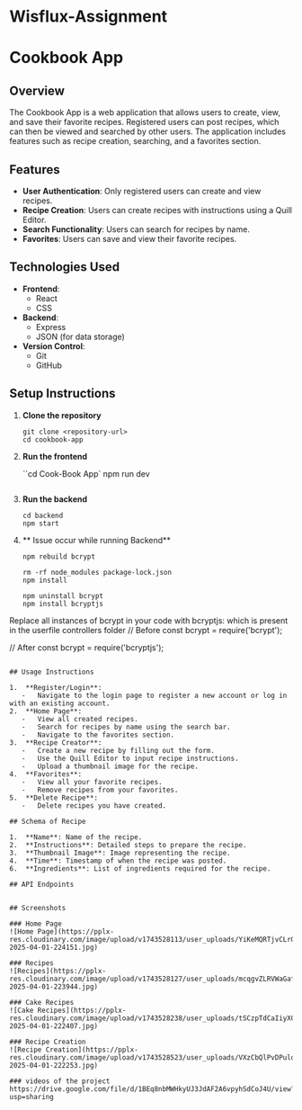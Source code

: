 # Wisflux-Assignment
# Cookbook App

## Overview

The Cookbook App is a web application that allows users to create, view, and save their favorite recipes. Registered users can post recipes, which can then be viewed and searched by other users. The application includes features such as recipe creation, searching, and a favorites section.

## Features

-   **User Authentication**: Only registered users can create and view recipes.
-   **Recipe Creation**: Users can create recipes with instructions using a Quill Editor.
-   **Search Functionality**: Users can search for recipes by name.
-   **Favorites**: Users can save and view their favorite recipes.
  

## Technologies Used

-   **Frontend**:
    -   React
    -   CSS
-   **Backend**:
    -   Express
    -   JSON (for data storage)
-   **Version Control**:
    -   Git
    -   GitHub

## Setup Instructions

1.  **Clone the repository**

    ```
    git clone <repository-url>
    cd cookbook-app
    ```


4.  **Run the frontend**

    ``cd Cook-Book App`
    npm run dev
    ```

5.  **Run the backend**

    ```
    cd backend
    npm start
    ```
6. ** Issue occur while running Backend**
      ```
      npm rebuild bcrypt

     rm -rf node_modules package-lock.json
     npm install

    npm uninstall bcrypt
    npm install bcryptjs

Replace all instances of bcrypt in your code with bcryptjs:
which is present in the userfile controllers folder
// Before
const bcrypt = require('bcrypt');

// After
const bcrypt = require('bcryptjs');
 ```

## Usage Instructions

1.  **Register/Login**:
    -   Navigate to the login page to register a new account or log in with an existing account.
2.  **Home Page**:
    -   View all created recipes.
    -   Search for recipes by name using the search bar.
    -   Navigate to the favorites section.
3.  **Recipe Creator**:
    -   Create a new recipe by filling out the form.
    -   Use the Quill Editor to input recipe instructions.
    -   Upload a thumbnail image for the recipe.
4.  **Favorites**:
    -   View all your favorite recipes.
    -   Remove recipes from your favorites.
5.  **Delete Recipe**:
    -   Delete recipes you have created.

## Schema of Recipe

1.  **Name**: Name of the recipe.
2.  **Instructions**: Detailed steps to prepare the recipe.
3.  **Thumbnail Image**: Image representing the recipe.
4.  **Time**: Timestamp of when the recipe was posted.
6.  **Ingredients**: List of ingredients required for the recipe.

## API Endpoints


## Screenshots

### Home Page
![Home Page](https://pplx-res.cloudinary.com/image/upload/v1743528113/user_uploads/YiKeMQRTjvCLrGU/Screenshot-2025-04-01-224151.jpg)

### Recipes
![Recipes](https://pplx-res.cloudinary.com/image/upload/v1743528127/user_uploads/mcqgvZLRVWaGafy/Screenshot-2025-04-01-223944.jpg)

### Cake Recipes
![Cake Recipes](https://pplx-res.cloudinary.com/image/upload/v1743528238/user_uploads/tSCzpTdCaIiyXCR/Screenshot-2025-04-01-222407.jpg)

### Recipe Creation
![Recipe Creation](https://pplx-res.cloudinary.com/image/upload/v1743528523/user_uploads/VXzCbQlPvDPulod/Screenshot-2025-04-01-222253.jpg)

### videos of the project
https://drive.google.com/file/d/1BEq8nbMWHkyUJ3JdAF2A6vpyhSdCoJ4U/view?usp=sharing



